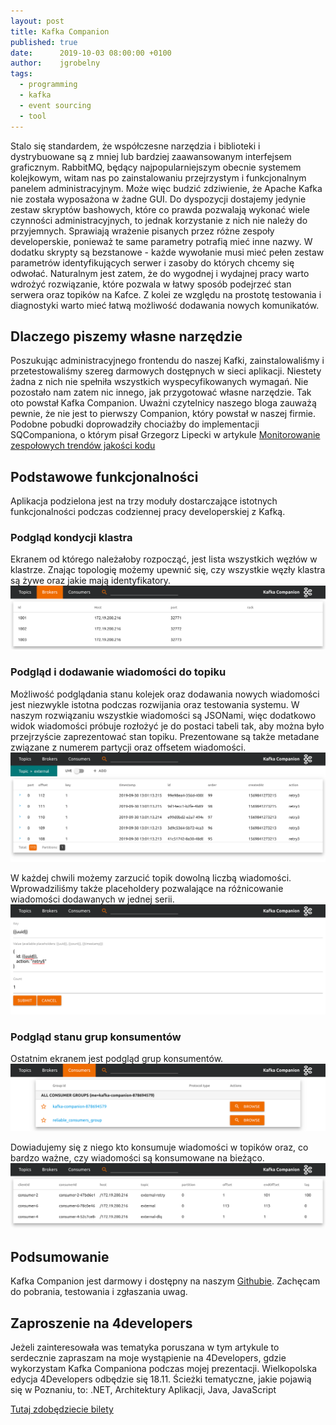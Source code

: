```yaml
---
layout: post
title: Kafka Companion
published: true
date:      2019-10-03 08:00:00 +0100
author:    jgrobelny
tags:
  - programming
  - kafka
  - event sourcing
  - tool
---
```


Stalo się standardem, że współczesne narzędzia i biblioteki i dystrybuowane są z mniej lub bardziej zaawansowanym interfejsem graficznym. RabbitMQ, będący najpopularniejszym obecnie systemem kolejkowym, witam nas po zainstalowaniu przejrzystym i funkcjonalnym panelem administracyjnym. Może więc budzić zdziwienie, że Apache Kafka nie została wyposażona w żadne GUI. Do dyspozycji dostajemy jedynie zestaw skryptów bashowych, które co prawda pozwalają wykonać wiele czynności administracyjnych, to jednak korzystanie z nich nie należy do przyjemnych. Sprawiają wrażenie pisanych przez różne zespoły developerskie, ponieważ te same parametry potrafią mieć inne nazwy. W dodatku skrypty są bezstanowe - każde wywołanie musi mieć pełen zestaw parametrów identyfikujących serwer i zasoby do których chcemy się odwołać. Naturalnym jest zatem, że do wygodnej i wydajnej pracy warto wdrożyć rozwiązanie, które pozwala w łatwy sposób podejrzeć stan serwera oraz topików na Kafce. Z kolei ze względu na prostotę testowania i diagnostyki warto mieć łatwą możliwość dodawania nowych komunikatów.  

## Dlaczego piszemy własne narzędzie
Poszukując administracyjnego frontendu do naszej Kafki, zainstalowaliśmy i przetestowaliśmy szereg darmowych dostępnych w sieci aplikacji. Niestety żadna z nich nie spełniła wszystkich wyspecyfikowanych wymagań. Nie pozostało nam zatem nic innego, jak przygotować własne narzędzie. Tak oto powstał Kafka Companion. Uważni czytelnicy naszego bloga zauważą pewnie, że nie jest to pierwszy Companion, który powstał w naszej firmie. Podobne pobudki doprowadziły chociażby do implementacji SQCompaniona, o którym pisał Grzegorz Lipecki w artykule [Monitorowanie zespołowych trendów jakości kodu](https://blog.consdata.tech/2018/02/22/monitorowanie-zespolowych-trendow-jakosci-kodu.html)
   
## Podstawowe funkcjonalności
Aplikacja podzielona jest na trzy moduły dostarczające istotnych funkcjonalności podczas codziennej pracy developerskiej z Kafką.

### Podgląd kondycji klastra
Ekranem od którego należałoby rozpocząć, jest lista wszystkich węzłów w klastrze. Znając topologię możemy upewnić się, czy wszystkie węzły klastra są żywe oraz jakie mają identyfikatory.
![2019-10-03-kafka-companion_brokers.png](/assets/img/posts/2019-10-03-kafka-companion/2019-10-03-kafka-companion_brokers.png)

### Podgląd i dodawanie wiadomości do topiku
Możliwość podglądania stanu kolejek oraz dodawania nowych wiadomości jest niezwykle istotna podczas rozwijania oraz testowania systemu. W naszym rozwiązaniu wszystkie wiadomości są JSONami, więc dodatkowo widok wiadomości próbuje rozłożyć je do postaci tabeli tak, aby można było przejrzyście zaprezentować stan topiku.  Prezentowane są także metadane związane z numerem partycji oraz offsetem wiadomości.
![2019-10-03-kafka-companion_messages_list.png](/assets/img/posts/2019-10-03-kafka-companion/2019-10-03-kafka-companion_messages_list.png)

W każdej chwili możemy zarzucić topik dowolną liczbą wiadomości. Wprowadziliśmy także placeholdery pozwalające na różnicowanie wiadomości dodawanych w jednej serii.
![2019-10-03-kafka-companion_messages_new.png](/assets/img/posts/2019-10-03-kafka-companion/2019-10-03-kafka-companion_messages_new.png)

### Podgląd stanu grup konsumentów
Ostatnim ekranem jest podgląd grup konsumentów.
![2019-10-03-kafka-companion_consumers_list.png](/assets/img/posts/2019-10-03-kafka-companion/2019-10-03-kafka-companion_consumers_list.png)

 Dowiadujemy się z niego kto konsumuje wiadomości w topików oraz, co bardzo ważne, czy wiadomości są konsumowane na bieżąco. 
![2019-10-03-kafka-companion_consumers_details.png](/assets/img/posts/2019-10-03-kafka-companion/2019-10-03-kafka-companion_consumers_details.png)

## Podsumowanie
Kafka Companion jest darmowy i dostępny na naszym [Githubie](https://github.com/Consdata/kafka-companion). Zachęcam do pobrania, testowania i zgłaszania uwag.

## Zaproszenie na 4developers
Jeżeli zainteresowała was tematyka poruszana w tym artykule to serdecznie zapraszam na moje wystąpienie na 4Developers, gdzie wykorzystam Kafka Companiona podczas mojej prezentacji. Wielkopolska edycja 4Developers odbędzie się 18.11. Ścieżki tematyczne, jakie pojawią się w Poznaniu, to: .NET, Architektury Aplikacji, Java, JavaScript 

[Tutaj zdobędziecie bilety](https://evenea.pl/event/4developerspoznan2019/)
